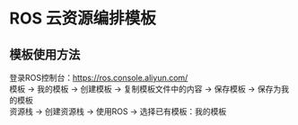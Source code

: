 # ROS 云资源编排模板  
##  模板使用方法  

登录ROS控制台：https://ros.console.aliyun.com/  
模板 -> 我的模板 -> 创建模板 -> 复制模板文件中的内容 -> 保存模板 -> 保存为我的模板  
资源栈 -> 创建资源栈 -> 使用ROS -> 选择已有模板：我的模板  
